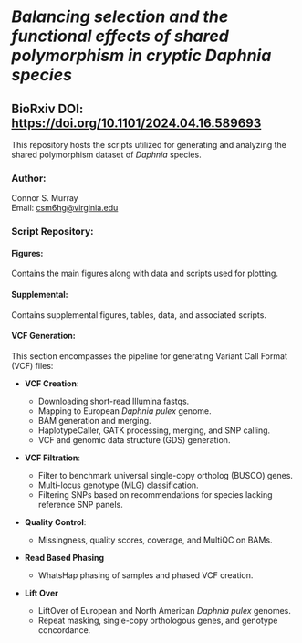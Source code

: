 # *Balancing selection and the functional effects of shared polymorphism in cryptic Daphnia species*
## BioRxiv DOI: https://doi.org/10.1101/2024.04.16.589693

This repository hosts the scripts utilized for generating and analyzing the shared polymorphism dataset of *Daphnia* species.

### Author:
Connor S. Murray  
Email: csm6hg@virginia.edu

### Script Repository:

#### Figures:
Contains the main figures along with data and scripts used for plotting.

#### Supplemental:
Contains supplemental figures, tables, data, and associated scripts.

#### VCF Generation:
This section encompasses the pipeline for generating Variant Call Format (VCF) files:

- **VCF Creation**: 
  - Downloading short-read Illumina fastqs.
  - Mapping to European *Daphnia pulex* genome.
  - BAM generation and merging.
  - HaplotypeCaller, GATK processing, merging, and SNP calling.
  - VCF and genomic data structure (GDS) generation.

- **VCF Filtration**:
  - Filter to benchmark universal single-copy ortholog (BUSCO) genes.
  - Multi-locus genotype (MLG) classification.
  - Filtering SNPs based on recommendations for species lacking reference SNP panels.
    
- **Quality Control**:
  - Missingness, quality scores, coverage, and MultiQC on BAMs.

- **Read Based Phasing**
  - WhatsHap phasing of samples and phased VCF creation.
 
- **Lift Over**
  - LiftOver of European and North American *Daphnia pulex* genomes.
  - Repeat masking, single-copy orthologous genes, and genotype concordance.
